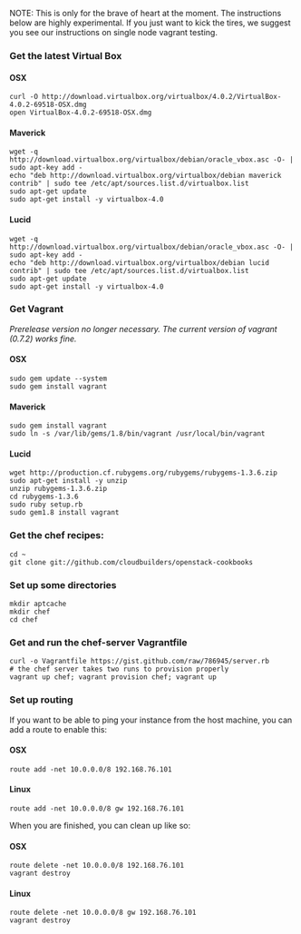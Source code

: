 NOTE:  This is only for the brave of heart at the moment.  The instructions below are highly experimental.  If you just want to kick the tires, we suggest you see our instructions on single node vagrant testing.

### Get the latest Virtual Box

#### OSX

    curl -O http://download.virtualbox.org/virtualbox/4.0.2/VirtualBox-4.0.2-69518-OSX.dmg
    open VirtualBox-4.0.2-69518-OSX.dmg

#### Maverick

    wget -q http://download.virtualbox.org/virtualbox/debian/oracle_vbox.asc -O- | sudo apt-key add -
    echo "deb http://download.virtualbox.org/virtualbox/debian maverick contrib" | sudo tee /etc/apt/sources.list.d/virtualbox.list
    sudo apt-get update
    sudo apt-get install -y virtualbox-4.0

#### Lucid

    wget -q http://download.virtualbox.org/virtualbox/debian/oracle_vbox.asc -O- | sudo apt-key add -
    echo "deb http://download.virtualbox.org/virtualbox/debian lucid contrib" | sudo tee /etc/apt/sources.list.d/virtualbox.list
    sudo apt-get update
    sudo apt-get install -y virtualbox-4.0


### Get Vagrant

_Prerelease version no longer necessary. The current version of vagrant (0.7.2) works fine._


#### OSX

    sudo gem update --system
    sudo gem install vagrant

#### Maverick

    sudo gem install vagrant
    sudo ln -s /var/lib/gems/1.8/bin/vagrant /usr/local/bin/vagrant

#### Lucid

    wget http://production.cf.rubygems.org/rubygems/rubygems-1.3.6.zip
    sudo apt-get install -y unzip
    unzip rubygems-1.3.6.zip
    cd rubygems-1.3.6
    sudo ruby setup.rb
    sudo gem1.8 install vagrant

### Get the chef recipes:

    cd ~
    git clone git://github.com/cloudbuilders/openstack-cookbooks

### Set up some directories

    mkdir aptcache
    mkdir chef
    cd chef

### Get and run the chef-server Vagrantfile

    curl -o Vagrantfile https://gist.github.com/raw/786945/server.rb
    # the chef server takes two runs to provision properly
    vagrant up chef; vagrant provision chef; vagrant up


### Set up routing

If you want to be able to ping your instance from the host machine, you can add a route to enable this:

#### OSX

    route add -net 10.0.0.0/8 192.168.76.101

#### Linux

    route add -net 10.0.0.0/8 gw 192.168.76.101

When you are finished, you can clean up like so:

#### OSX

    route delete -net 10.0.0.0/8 192.168.76.101
    vagrant destroy

#### Linux

    route delete -net 10.0.0.0/8 gw 192.168.76.101
    vagrant destroy
